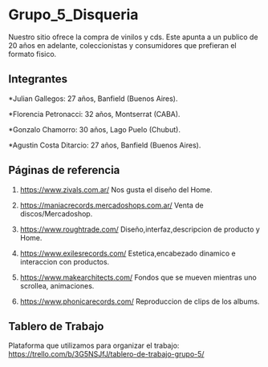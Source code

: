 # Grupo_5_Disqueria

Nuestro sitio ofrece la compra de vinilos y cds. Este apunta a un publico de 20 años en adelante, coleccionistas y consumidores que prefieran el formato fisico.


## Integrantes

*Julian Gallegos: 27 años, Banfield (Buenos Aires).

*Florencia Petronacci: 32 años, Montserrat (CABA).  

*Gonzalo Chamorro: 30 años, Lago Puelo (Chubut).

*Agustin Costa Ditarcio: 27 años, Banfield (Buenos Aires).


## Páginas de referencia

1. https://www.zivals.com.ar/ Nos gusta el diseño del Home.

2. https://maniacrecords.mercadoshops.com.ar/ Venta de discos/Mercadoshop.

3. https://www.roughtrade.com/ Diseño,interfaz,descripcion de producto y Home.

4. https://www.exilesrecords.com/ Estetica,encabezado dinamico e interaccion con productos. 

5. https://www.makearchitects.com/ Fondos que se mueven mientras uno scrollea, animaciones.

6. https://www.phonicarecords.com/ Reproduccion de clips de los albums. 

## Tablero de Trabajo

Plataforma que utilizamos para organizar el trabajo:
https://trello.com/b/3G5NSJfJ/tablero-de-trabajo-grupo-5/


